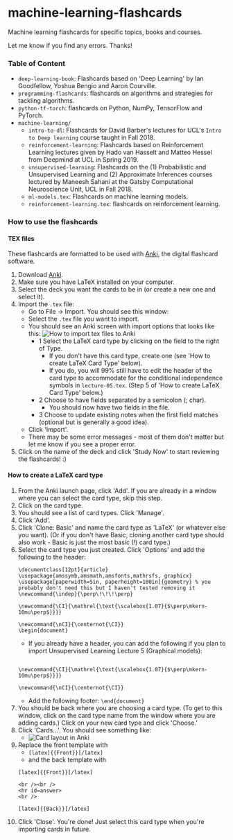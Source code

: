 # machine-learning-flashcards
Machine learning flashcards for specific topics, books and courses.

Let me know if you find any errors. Thanks!

### Table of Content
- `deep-learning-book`: Flashcards based on 'Deep Learning' by Ian Goodfellow, Yoshua Bengio and Aaron Courville.
- `programming-flashcards`: flashcards on algorithms and strategies for tackling algorithms.
- `python-tf-torch`: flashcards on Python, NumPy, TensorFlow and PyTorch.
- `machine-learning/`
    - `intro-to-dl`: Flashcards for David Barber's lectures for UCL's `Intro to Deep learning` course taught in Fall 2018.
    - `reinforcement-learning`: Flashcards based on Reinforcement Learning lectures given by Hado van Hasselt and Matteo Hessel from Deepmind at UCL in Spring 2019.
    - `unsupervised-learning`: Flashcards on the (1) Probabilistic and Unsupervised Learning and (2) Approximate Inferences courses lectured by Maneesh Sahani at the Gatsby Computational Neuroscience Unit, UCL in Fall 2018.
    - `ml-models.tex`: Flashcards on machine learning models.
    - `reinforcement-learning.tex`: flashcards on reinforcement learning.

### How to use the flashcards

#### TEX files

These flashcards are formatted to be used with [Anki](https://apps.ankiweb.net/), the digital flashcard software.

1. Download [Anki](https://apps.ankiweb.net/).
2. Make sure you have LaTeX installed on your computer. 
3. Select the deck you want the cards to be in (or create a new one and select it). 
4. Import the `.tex` file:
    - Go to File -> Import. You should see this window:
    - Select the `.tex` file you want to import.
    - You should see an Anki screen with import options that looks like this:  ![How to import tex files to Anki](how_to_anki.png)
        - 1 Select the LaTeX card type by clicking on the field to the right of Type.
            - If you don't have this card type, create one (see 'How to create LaTeX Card Type' below).
            - If you do, you will 99% still have to edit the header of the card type to accommodate for the conditional independence symbols in `lecture-05.tex`. (Step 5 of 'How to create LaTeX Card Type' below.)
        - 2 Choose to have fields separated by a semicolon (; char).
            - You should now have two fields in the file.
        - 3 Choose to update existing notes when the first field matches (optional but is generally a good idea).
    - Click 'Import'.
    - There may be some error messages - most of them don't matter but let me know if you see a proper error.
5. Click on the name of the deck and click 'Study Now' to start reviewing the flashcards! :)

#### How to create a LaTeX card type

1. From the Anki launch page, click 'Add'. If you are already in a window where you can select the card type, skip this step.
2. Click on the card type.
3. You should see a list of card types. Click 'Manage'.
4. Click 'Add'.
5. Click 'Clone: Basic' and name the card type as 'LaTeX' (or whatever else you want). (Or if you don't have Basic, cloning another card type should also work - Basic is just the most basic (!) card type.) 
6. Select the card type you just created. Click 'Options' and add the following to the header:
    ```
    \documentclass[12pt]{article} 
    \usepackage{amssymb,amsmath,amsfonts,mathrsfs, graphicx} 
    \usepackage[paperwidth=5in, paperheight=100in]{geometry} % you probably don't need this but I haven't tested removing it
    \newcommand{\indep}{\perp\!\!\!\perp}

    \newcommand{\CI}{\mathrel{\text{\scalebox{1.07}{$\perp\mkern-10mu\perp$}}}}

    \newcommand{\nCI}{\centernot{\CI}}
    \begin{document} 
    ```
    - If you already have a header, you can add the following if you plan to import  Unsupervised Learning Lecture 5 (Graphical models):
    ```\newcommand{\indep}{\perp\!\!\!\perp}

    \newcommand{\CI}{\mathrel{\text{\scalebox{1.07}{$\perp\mkern-10mu\perp$}}}}

    \newcommand{\nCI}{\centernot{\CI}}
    ```
    - Add the following footer:
    ```\end{document}```
7. You should be back where you are choosing a card type. (To get to this window, click on the card type name from the window where you are adding cards.) Click on your new card type and click 'Choose.'
8. Click 'Cards...'. You should see something like: 
    - ![Card layout in Anki](latex_card.png)
10. Replace the front template with
    - ```[latex]{{Front}}[/latex] ```
    - and the back template with
    ```
    [latex]{{Front}}[/latex]

    <br /><br />
    <hr id=answer>
    <br />

    [latex]{{Back}}[/latex] 
    ```
9. Click 'Close'. You're done! Just select this card type when you're importing cards in future.
